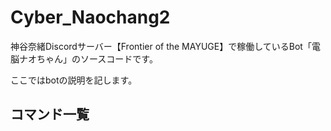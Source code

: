 # Cyber_Naochang2

神谷奈緒Discordサーバー【Frontier of the MAYUGE】で稼働しているBot「電脳ナオちゃん」のソースコードです。

ここではbotの説明を記します。

## コマンド一覧
